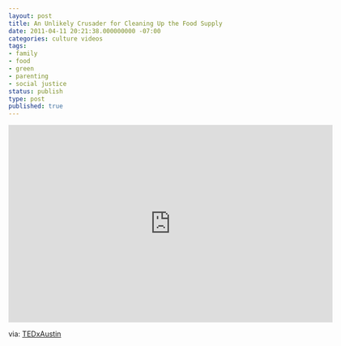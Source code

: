 ```yaml
---
layout: post
title: An Unlikely Crusader for Cleaning Up the Food Supply
date: 2011-04-11 20:21:38.000000000 -07:00
categories: culture videos
tags:
- family
- food
- green
- parenting
- social justice
status: publish
type: post
published: true
---
```

<iframe title="YouTube video player" width="640" height="390" src="http://www.youtube.com/embed/rixyrCNVVGA?rel=0" frameborder="0" allowfullscreen></iframe>

via: [TEDxAustin](http://www.youtube.com/watch?v=rixyrCNVVGA)
